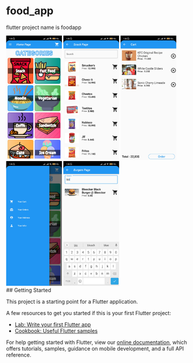 # food_app

flutter project name is foodapp
<div>
  <img src="/img/1.jpg"  width="30%"/>
<img src="/img/2.jpg" width="30%"/>
<img src="/img/3.jpg" width="30%"/>
<img src="/img/4.jpg" width="30%"/>
<img src="/img/5.jpg" width="30%"/>
  </div>
## Getting Started

This project is a starting point for a Flutter application.

A few resources to get you started if this is your first Flutter project:

- [Lab: Write your first Flutter app](https://flutter.dev/docs/get-started/codelab)
- [Cookbook: Useful Flutter samples](https://flutter.dev/docs/cookbook)

For help getting started with Flutter, view our
[online documentation](https://flutter.dev/docs), which offers tutorials,
samples, guidance on mobile development, and a full API reference.
